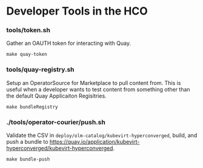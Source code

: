 # Developer Tools in the HCO

### tools/token.sh
Gather an OAUTH token for interacting with Quay.

```
make quay-token
```

### tools/quay-registry.sh
Setup an OperatorSource for Marketplace to pull content from.  This is useful
when a developer wants to test content from something other than the default
Quay Applicaiton Regisitries.

```
make bundleRegistry
```

### ./tools/operator-courier/push.sh
Validate the CSV in `deploy/olm-catalog/kubevirt-hyperconverged`, build, and push
a bundle to https://quay.io/application/kubevirt-hyperconverged/kubevirt-hyperconverged.

```
make bundle-push
```
